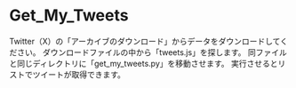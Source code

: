 # Get_My_Tweets

Twitter（X）の「アーカイブのダウンロード」からデータをダウンロードしてください。
ダウンロードファイルの中から「tweets.js」を探します。
同ファイルと同じディレクトリに「get_my_tweets.py」を移動させます。
実行させるとリストでツイートが取得できます。
